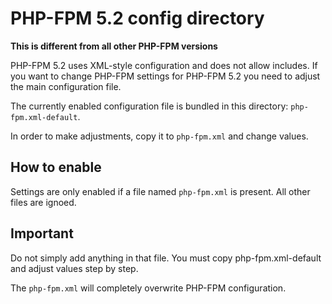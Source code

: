 # PHP-FPM 5.2 config directory

**This is different from all other PHP-FPM versions**


PHP-FPM 5.2 uses XML-style configuration and does not allow includes.
If you want to change PHP-FPM settings for PHP-FPM 5.2 you need to adjust the main configuration file.

The currently enabled configuration file is bundled in this directory: `php-fpm.xml-default`.

In order to make adjustments, copy it to `php-fpm.xml` and change values.


## How to enable

Settings are only enabled if a file named `php-fpm.xml` is present.
All other files are ignoed.


## Important

Do not simply add anything in that file. You must copy php-fpm.xml-default and adjust values
step by step.

The `php-fpm.xml` will completely overwrite PHP-FPM configuration.

